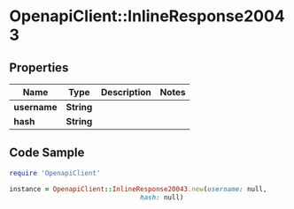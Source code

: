 # OpenapiClient::InlineResponse20043

## Properties

Name | Type | Description | Notes
------------ | ------------- | ------------- | -------------
**username** | **String** |  | 
**hash** | **String** |  | 

## Code Sample

```ruby
require 'OpenapiClient'

instance = OpenapiClient::InlineResponse20043.new(username: null,
                                 hash: null)
```


